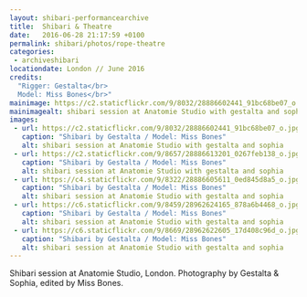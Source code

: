 ```yaml
---
layout: shibari-performancearchive
title:  Shibari & Theatre
date:   2016-06-28 21:17:59 +0100
permalink: shibari/photos/rope-theatre
categories:
 - archiveshibari
locationdate: London // June 2016
credits:
  "Rigger: Gestalta</br>
  Model: Miss Bones</br>"
mainimage: https://c2.staticflickr.com/9/8032/28886602441_91bc68be07_o.jpg
mainimagealt: shibari session at Anatomie Studio with gestalta and sophia
images:
 - url: https://c2.staticflickr.com/9/8032/28886602441_91bc68be07_o.jpg
   caption: "Shibari by Gestalta / Model: Miss Bones"
   alt: shibari session at Anatomie Studio with gestalta and sophia
 - url: https://c2.staticflickr.com/9/8657/28886613201_0267feb138_o.jpg
   caption: "Shibari by Gestalta / Model: Miss Bones"
   alt: shibari session at Anatomie Studio with gestalta and sophia
 - url: https://c4.staticflickr.com/9/8322/28886605611_0ed845d8a5_o.jpg
   caption: "Shibari by Gestalta / Model: Miss Bones"
   alt: shibari session at Anatomie Studio with gestalta and sophia
 - url: https://c6.staticflickr.com/9/8459/28962624165_878a6b4468_o.jpg
   caption: "Shibari by Gestalta / Model: Miss Bones"
   alt: shibari session at Anatomie Studio with gestalta and sophia
 - url: https://c6.staticflickr.com/9/8669/28962622605_17d408c96d_o.jpg
   caption: "Shibari by Gestalta / Model: Miss Bones"
   alt: shibari session at Anatomie Studio with gestalta and sophia
---
```

Shibari session at Anatomie Studio, London.
Photography by Gestalta & Sophia, edited by Miss Bones.
